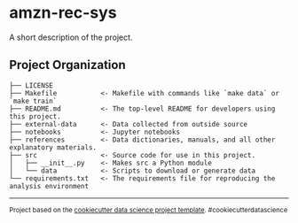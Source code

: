 amzn-rec-sys
==============================

A short description of the project.

Project Organization
------------

    ├── LICENSE
    ├── Makefile           <- Makefile with commands like `make data` or `make train`
    ├── README.md          <- The top-level README for developers using this project.
    ├── external-data      <- Data collected from outside source
    ├── notebooks          <- Jupyter notebooks
    ├── references         <- Data dictionaries, manuals, and all other explanatory materials.
    ├── src                <- Source code for use in this project.
    │   ├── __init__.py    <- Makes src a Python module
    │   └── data           <- Scripts to download or generate data
    └── requirements.txt   <- The requirements file for reproducing the analysis environment


--------

<p><small>Project based on the <a target="_blank" href="https://drivendata.github.io/cookiecutter-data-science/">cookiecutter data science project template</a>. #cookiecutterdatascience</small></p>
